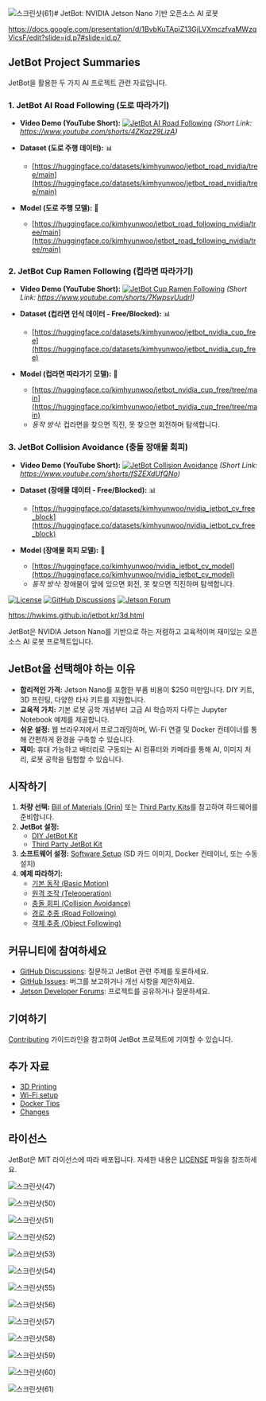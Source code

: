 ![스크린샷(61)](https://github.com/user-attachments/assets/9be17fcd-fb68-430a-b1ba-ba180e38a040)# JetBot: NVIDIA Jetson Nano 기반 오픈소스 AI 로봇

https://docs.google.com/presentation/d/1BvbKuTApiZ13GjLVXmczfvaMWzqVicsF/edit?slide=id.p7#slide=id.p7

## JetBot Project Summaries

JetBot을 활용한 두 가지 AI 프로젝트 관련 자료입니다.

### 1. JetBot AI Road Following (도로 따라가기)

*   **Video Demo (YouTube Short):**
    [![JetBot AI Road Following](https://img.youtube.com/vi/4ZKaz29LizA/0.jpg)](https://www.youtube.com/watch?v=4ZKaz29LizA)
    *(Short Link: https://www.youtube.com/shorts/4ZKaz29LizA)*

*   **Dataset (도로 주행 데이터):** 📊
    *   [https://huggingface.co/datasets/kimhyunwoo/jetbot_road_nvidia/tree/main](https://huggingface.co/datasets/kimhyunwoo/jetbot_road_nvidia/tree/main)

*   **Model (도로 주행 모델):** 🤖
    *   [https://huggingface.co/kimhyunwoo/jetbot_road_following_nvidia/tree/main](https://huggingface.co/kimhyunwoo/jetbot_road_following_nvidia/tree/main)

### 2. JetBot Cup Ramen Following (컵라면 따라가기)

*   **Video Demo (YouTube Short):**
    [![JetBot Cup Ramen Following](https://img.youtube.com/vi/7KwpsvUudrI/0.jpg)](https://www.youtube.com/watch?v=7KwpsvUudrI)
    *(Short Link: https://www.youtube.com/shorts/7KwpsvUudrI)*

*   **Dataset (컵라면 인식 데이터 - Free/Blocked):** 📊
    *   [https://huggingface.co/datasets/kimhyunwoo/jetbot_nvidia_cup_free](https://huggingface.co/datasets/kimhyunwoo/jetbot_nvidia_cup_free)

*   **Model (컵라면 따라가기 모델):** 🤖
    *   [https://huggingface.co/kimhyunwoo/jetbot_nvidia_cup_free/tree/main](https://huggingface.co/kimhyunwoo/jetbot_nvidia_cup_free/tree/main)
    *   *동작 방식:* 컵라면을 찾으면 직진, 못 찾으면 회전하며 탐색합니다.

### 3. JetBot Collision Avoidance (충돌 장애물 회피)

*   **Video Demo (YouTube Short):**
    [![JetBot Collision Avoidance](https://img.youtube.com/vi/fSZEXdUfQNo/0.jpg)](https://www.youtube.com/watch?v=fSZEXdUfQNo)
    *(Short Link: https://www.youtube.com/shorts/fSZEXdUfQNo)*

*   **Dataset (장애물 데이터 - Free/Blocked):** 📊
    *   [https://huggingface.co/datasets/kimhyunwoo/nvidia_jetbot_cv_free_block](https://huggingface.co/datasets/kimhyunwoo/nvidia_jetbot_cv_free_block)

*   **Model (장애물 회피 모델):** 🤖
    *   [https://huggingface.co/kimhyunwoo/nvidia_jetbot_cv_model](https://huggingface.co/kimhyunwoo/nvidia_jetbot_cv_model)
    *   *동작 방식:* 장애물이 앞에 있으면 회전, 못 찾으면 직진하며 탐색합니다.






 



[![License](https://img.shields.io/badge/License-MIT-blue.svg)](https://opensource.org/licenses/MIT)
[![GitHub Discussions](https://img.shields.io/github/discussions/NVIDIA-AI-IOT/jetbot)](https://github.com/NVIDIA-AI-IOT/jetbot/discussions)
[![Jetson Forum](https://img.shields.io/badge/Forum-Jetson-green)](https://forums.developer.nvidia.com/c/agx-autonomous-machines/jetson-embedded-systems/70)

 https://hwkims.github.io/jetbot.kr/3d.html
 

JetBot은 NVIDIA Jetson Nano를 기반으로 하는 저렴하고 교육적이며 재미있는 오픈소스 AI 로봇 프로젝트입니다.

## JetBot을 선택해야 하는 이유

*   **합리적인 가격:** Jetson Nano를 포함한 부품 비용이 $250 미만입니다. DIY 키트, 3D 프린팅, 다양한 타사 키트를 지원합니다.
*   **교육적 가치:** 기본 로봇 공학 개념부터 고급 AI 학습까지 다루는 Jupyter Notebook 예제를 제공합니다.
*   **쉬운 설정:** 웹 브라우저에서 프로그래밍하며, Wi-Fi 연결 및 Docker 컨테이너를 통해 간편하게 환경을 구축할 수 있습니다.
*   **재미:** 휴대 가능하고 배터리로 구동되는 AI 컴퓨터와 카메라를 통해 AI, 이미지 처리, 로봇 공학을 탐험할 수 있습니다.

## 시작하기

1.  **차량 선택:** [Bill of Materials (Orin)](https://github.com/NVIDIA-AI-IOT/jetbot/blob/master/docs/bill_of_materials_orin.md) 또는 [Third Party Kits](https://github.com/NVIDIA-AI-IOT/jetbot/blob/master/docs/third_party_kits.md)를 참고하여 하드웨어를 준비합니다.
2.  **JetBot 설정:**
    *   [DIY JetBot Kit](https://github.com/NVIDIA-AI-IOT/jetbot/blob/master/docs/getting_started.md#option-1---diy-jetbot-kit)
    *   [Third Party JetBot Kit](https://github.com/NVIDIA-AI-IOT/jetbot/blob/master/docs/getting_started.md#option-2---third-party-jetbot-kit)
3.  **소프트웨어 설정:** [Software Setup](https://github.com/NVIDIA-AI-IOT/jetbot/blob/master/docs/software_setup.md) (SD 카드 이미지, Docker 컨테이너, 또는 수동 설치)
4.  **예제 따라하기:**
    *   [기본 동작 (Basic Motion)](https://github.com/NVIDIA-AI-IOT/jetbot/blob/master/docs/examples.md#basic-motion)
    *   [원격 조작 (Teleoperation)](https://github.com/NVIDIA-AI-IOT/jetbot/blob/master/docs/examples.md#teleoperation)
    *   [충돌 회피 (Collision Avoidance)](https://github.com/NVIDIA-AI-IOT/jetbot/blob/master/docs/examples.md#collision-avoidance)
    *   [경로 추종 (Road Following)](https://github.com/NVIDIA-AI-IOT/jetbot/blob/master/docs/examples.md#road-following)
    *   [객체 추종 (Object Following)](https://github.com/NVIDIA-AI-IOT/jetbot/blob/master/docs/examples.md#object-following)

## 커뮤니티에 참여하세요

*   [GitHub Discussions](https://github.com/NVIDIA-AI-IOT/jetbot/discussions): 질문하고 JetBot 관련 주제를 토론하세요.
*   [GitHub Issues](https://github.com/NVIDIA-AI-IOT/jetbot/issues): 버그를 보고하거나 개선 사항을 제안하세요.
*   [Jetson Developer Forums](https://forums.developer.nvidia.com/c/agx-autonomous-machines/jetson-embedded-systems/70): 프로젝트를 공유하거나 질문하세요.

## 기여하기

[Contributing](https://github.com/NVIDIA-AI-IOT/jetbot/blob/master/docs/contributing.md) 가이드라인을 참고하여 JetBot 프로젝트에 기여할 수 있습니다.

## 추가 자료

*   [3D Printing](https://github.com/NVIDIA-AI-IOT/jetbot/blob/master/docs/3d_printing.md)
*   [Wi-Fi setup](https://github.com/NVIDIA-AI-IOT/jetbot/blob/master/docs/wifi_setup.md)
*   [Docker Tips](https://github.com/NVIDIA-AI-IOT/jetbot/blob/master/docs/docker_tips.md)
*   [Changes](https://github.com/NVIDIA-AI-IOT/jetbot/blob/master/docs/changes.md)

## 라이선스

JetBot은 MIT 라이선스에 따라 배포됩니다.  자세한 내용은 [LICENSE](LICENSE) 파일을 참조하세요.
 
![스크린샷(47)](https://github.com/user-attachments/assets/4bfbae0d-72db-4e7e-a7d1-37cf0f71dd5d)

![스크린샷(50)](https://github.com/user-attachments/assets/b7032edb-6142-4f82-813b-bd6c241a3434)

![스크린샷(51)](https://github.com/user-attachments/assets/640a6971-3b6c-4e8a-95bf-e1e61a81f0ff)

![스크린샷(52)](https://github.com/user-attachments/assets/170fafa5-f6b1-42bb-9daf-d5e2cc39cc81)

![스크린샷(53)](https://github.com/user-attachments/assets/bfd2cc28-e978-4c7c-8747-c2ea6050a27d)


![스크린샷(54)](https://github.com/user-attachments/assets/2c56d425-501c-4b1f-86e5-c7ea2ff6280b)

![스크린샷(55)](https://github.com/user-attachments/assets/5e22e9ae-182c-4a77-878c-3b960904e0a1)

 ![스크린샷(56)](https://github.com/user-attachments/assets/6ada874d-9021-463b-8803-76222415aed3)

![스크린샷(57)](https://github.com/user-attachments/assets/eb386456-714d-461c-b8a8-d8d3ce107c78)

![스크린샷(58)](https://github.com/user-attachments/assets/5e15e626-8352-4c77-80f8-c9706c06a095)

![스크린샷(59)](https://github.com/user-attachments/assets/655e7708-5c61-4d1a-bb6b-30f0160eaec7)

![스크린샷(60)](https://github.com/user-attachments/assets/8281aa53-751d-45ac-bc96-3094accf3804)

 
![스크린샷(61)](https://github.com/user-attachments/assets/7a4dff39-f2e4-449e-a931-1f9523446138)



